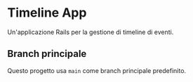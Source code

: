 # Timeline App

Un'applicazione Rails per la gestione di timeline di eventi.

## Branch principale

Questo progetto usa `main` come branch principale predefinito.
